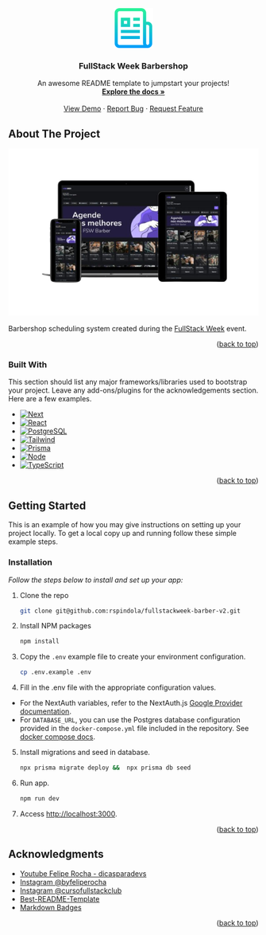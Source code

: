 <div align="center">
  <a href="https://github.com/othneildrew/Best-README-Template">
    <img src=".github/images/logo.png" alt="Logo" width="80" height="80">
  </a>

  <h3 align="center">FullStack Week Barbershop</h3>

  <p align="center">
    An awesome README template to jumpstart your projects!
    <br />
    <a href="https://github.com/othneildrew/Best-README-Template"><strong>Explore the docs »</strong></a>
    <br />
    <br />
    <a href="https://fullstackweek-barber-mu.vercel.app/">View Demo</a>
    ·
    <a href="https://github.com/rspindola/fullstackweek-barber-v2/issues/new?labels=bug&template=bug-report---.md">Report Bug</a>
    ·
    <a href="https://github.com/rspindola/fullstackweek-barber-v2/issues/new?labels=enhancement&template=feature-request---.md">Request Feature</a>
  </p>
</div>


<!-- ABOUT THE PROJECT -->
## About The Project

[![FullStack Week Barber][product-screenshot]](https://fullstackweek-barber-mu.vercel.app)

Barbershop scheduling system created during the [FullStack Week](https://www.youtube.com/@dicasparadevs) event.

<p align="right">(<a href="#readme-top">back to top</a>)</p>

### Built With

This section should list any major frameworks/libraries used to bootstrap your project. Leave any add-ons/plugins for the acknowledgements section. Here are a few examples.

* [![Next][Next.js]][Next-url]
* [![React][React.js]][React-url]
* [![PostgreSQL][PostgreSQL]][PostgreSQL-url]
* [![Tailwind][Tailwind]][Tailwind-url]
* [![Prisma][Prisma]][Prisma-url]
* [![Node][Node.js]][Node-url]
* [![TypeScript][TypeScript]][TypeScript-url]

<p align="right">(<a href="#readme-top">back to top</a>)</p>

<!-- GETTING STARTED -->
## Getting Started

This is an example of how you may give instructions on setting up your project locally.
To get a local copy up and running follow these simple example steps.

### Installation

_Follow the steps below to install and set up your app:_

1. Clone the repo
    ```sh
    git clone git@github.com:rspindola/fullstackweek-barber-v2.git
    ```
2. Install NPM packages
    ```sh
    npm install
    ```
3. Copy the `.env` example file to create your environment configuration.
    ```sh
    cp .env.example .env
    ```
4. Fill in the .env file with the appropriate configuration values.
- For the NextAuth variables, refer to the NextAuth.js [Google Provider documentation](https://next-auth.js.org/providers/google).
- For `DATABASE_URL`, you can use the Postgres database configuration provided in the `docker-compose.yml` file included in the repository. See [docker compose docs](https://docs.docker.com/compose/gettingstarted/).

5. Install migrations and seed in database.
    ```sh 
    npx prisma migrate deploy &&  npx prisma db seed 
    ```
5. Run app.
    ```sh 
    npm run dev
    ```

5. Access [http://localhost:3000](http://localhost:3000).

<p align="right">(<a href="#readme-top">back to top</a>)</p>


<!-- ACKNOWLEDGMENTS -->
## Acknowledgments

* [Youtube Felipe Rocha - dicasparadevs](https://www.youtube.com/@dicasparadevs)
* [Instagram @byfeliperocha](https://www.instagram.com/byfeliperocha/)
* [Instagram @cursofullstackclub](https://www.instagram.com/cursofullstackclub/)
* [Best-README-Template](https://github.com/othneildrew/Best-README-Template/tree/main)
* [Markdown Badges](https://github.com/Ileriayo/markdown-badges)

<p align="right">(<a href="#readme-top">back to top</a>)</p>

<!-- MARKDOWN LINKS & IMAGES -->
<!-- https://www.markdownguide.org/basic-syntax/#reference-style-links -->
[product-screenshot]: .github/images/mockup.png

<!-- LOGOS BADGES -->
[Next.js]: https://img.shields.io/badge/next.js-000000?style=for-the-badge&logo=nextdotjs&logoColor=white
[Next-url]: https://nextjs.org/
[React.js]: https://img.shields.io/badge/React-20232A?style=for-the-badge&logo=react&logoColor=61DAFB
[React-url]: https://reactjs.org/
[Node.js]: https://img.shields.io/badge/node.js-6DA55F?style=for-the-badge&logo=node.js&logoColor=white
[Node-url]: https://nodejs.org/pt
[PostgreSQL]: https://img.shields.io/badge/PostgreSQL-000?style=for-the-badge&logo=postgresql
[PostgreSQL-url]: https://www.postgresql.org/
[Tailwind]: https://img.shields.io/badge/tailwindcss-%2338B2AC.svg?style=for-the-badge&logo=tailwind-css&logoColor=white
[Tailwind-url]: https://tailwindcss.com/
[TypeScript]: https://img.shields.io/badge/TypeScript-007ACC?style=for-the-badge&logo=typescript&logoColor=white
[TypeScript-url]: https://www.typescriptlang.org/
[Prisma]: https://img.shields.io/badge/Prisma-3982CE?style=for-the-badge&logo=Prisma&logoColor=white
[Prisma-url]: https://www.prisma.io/